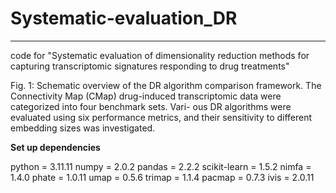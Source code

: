 # Systematic-evaluation_DR
-----

code for "Systematic evaluation of dimensionality reduction methods for capturing transcriptomic signatures responding to drug treatments"


Fig. 1: Schematic overview of the DR algorithm comparison framework. The Connectivity
Map (CMap) drug-induced transcriptomic data were categorized into four benchmark sets. Vari-
ous DR algorithms were evaluated using six performance metrics, and their sensitivity to different
embedding sizes was investigated.


**Set up dependencies**


python = 3.11.11
numpy = 2.0.2
pandas = 2.2.2
scikit-learn = 1.5.2
nimfa = 1.4.0 
phate = 1.0.11
umap = 0.5.6
trimap = 1.1.4
pacmap = 0.7.3
ivis = 2.0.11







